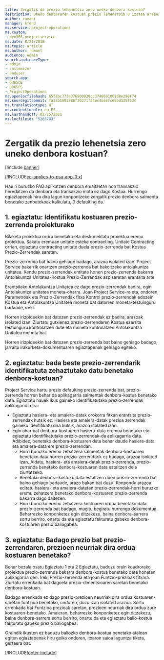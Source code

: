 ```yaml
---
title: Zergatik da prezio lehenetsia zero uneko denbora kostuan?
description: Uneko denboraren kostuan prezio lehenetsia 0 izatea arazoa konpontzeko.
author: rumant
manager: kfend
ms.service: project-operations
ms.custom:
- dyn365-projectservice
ms.date: 8/21/2018
ms.topic: article
ms.author: rumant
audience: Admin
search.audienceType:
- admin
- customizer
- enduser
search.app:
- D365CE
- D365PS
- ProjectOperations
ms.openlocfilehash: 65f2bc773a376800928cc3746691061d8e290f74
ms.sourcegitcommit: fa32b1893286f20271fa4ec4be8fc68bd135f53c
ms.translationtype: HT
ms.contentlocale: eu-ES
ms.lasthandoff: 02/15/2021
ms.locfileid: "5285783"
---
```

# <a name="why-is-the-price-defaulting-to-zero-on-time-cost-actuals"></a>Zergatik da prezio lehenetsia zero uneko denbora kostuan?

[!include [banner](../includes/psa-now-project-operations.md)]

[!INCLUDE[cc-applies-to-psa-app-3.x](../includes/cc-applies-to-psa-app-3x.md)]

Hau ri buruzko FAQ aplikatzen denbora emaitzetan non transakzio heredatzen da denbora eta transakzio mota ez dago Kostua. Hurrengo egiaztapenak hiru dira lagun konpontzeko zergatik prezio denbora salmenta benetako zenbatekoak kalkulatu, 0 defaulting da.
 
## <a name="check-1-identify-the-cost-price-list-for-the-project"></a>1. egiaztatu: Identifikatu kostuaren prezio-zerrenda proiekturako

Bilaketa proiektua orrira benetako eta deskonektatu proiektua eremu proiektua. Sakatu eremuan unitate esteka contracting. Unitate Contracting orrian, egiaztatu contracting unitate duela prezio-zerrenda bat Kostua Prezio-Zerrendak saretan.

Prezio-zerrenda bat baino gehiago badago, arazoa isolated izan. Project Service bakarrik onartzen prezio-zerrenda bat bakoitzeko antolakuntza unitatea. Kendu prezio-zerrendak entitate honen prezio-zerrenda bakarra Antolakuntza Unitatea-Kostua Prezio-Zerrendak azpisaretan erantsita arte.

Erantsitako Antolakuntza Unitatea ez dago prezio-zerrendak badira, egin Antolakuntza unitatea moneta-oharra. Joan Project Service-ra eta, ondoren, Parametroak eta Prezio-Zerrendak fitxa Kontrol prezio-zerrendak edozein Kostua eta Antolakuntza Unitatea moneta bat datorren moneta-testuinguru badaude, ireki.
 
Horren irizpideekin bat datozen prezio-zerrendak ez badira, arazoak isolated izan. Ziurtatu gutxienez prezio-zerrendaren Kostua ezarrita testuinguru kontrolatzen dute eta moneta kontrolatzen Antolakuntza Unitatea moneta bat.

Horren irizpideekin bat datozen prezio-zerrenda bat baino gehiago badago, jarraitu irakurketa-dokumentuaren egiaztapenak gehiago egiteko.

## <a name="check-2-are-any-of-the-price-lists-identified-above-valid-for-the-specific-date-of-the-time-cost-actual"></a>2. egiaztatu: bada beste prezio-zerrendarik identifikatuta zehaztutako datu benetako denbora-kostuan?

Project Service hartu prezio defaulting prezio-zerrenda bat, prezio-zerrenda horren behar da aplikagarria salmentak denbora-kostua benetako data. Egiaztatu hauek ikus gaineko identifikatutako prezio-zerrendak aplikagarria dira:

- Egiaztatu hasiera- eta amaiera-datak orokorra fitxan erantsita prezio-zerrendak hutsik ez. Hasiera eta amaiera-datak prezioa zerrendak gaineko identifikatu dira hutsik, arazoa isolated izan. 
- Egin ohar bat denbora-kostuaren hasiera-data eremua benetako eta egiaztatu identifikatutako prezio-zerrendak-da aplikagarria data. Adibidez, benetako denbora-kostuaren data behar daude hasiera-data eta amaiera-data ere prezio-zerrendan. 
    - Horri buruzko eremu zehatzera salmentak denbora-kostuaren benetako data horren prezio-zerrendarik ez badago, arazoa isolated izan. Aldatu, hasiera- eta amaiera-datak prezio-zerrenda, prezio-zerrenda benetako denbora-kostuaren data estaltzen dela ziurtatzeko. 
    - Benetako denbora-kostuko data estaltzen duen prezio-zerrenda bat baino gehiago badaude, arazo bakan bat duzu. Konpondu arazoa editatu hasiera- eta amaiera-datetan prezio-zerrendak-horri buruzko eremu zehatzera benetako denbora-kostuaren prezio-zerrenda bakarra dago daitezen. 
    - Horri buruzko eremu zehatzera kostuaren ordua benetako data prezio-zerrenda bat badago, mugitu begiratu hurrengo dokumentua.
Beharrezko konponketez egin ditzakezu, baina denbora-sarrera sortu berriro, onartu da eta egiaztatu fakturatu gabeko denbora-kostuaren prezio baliogabea.

## <a name="check-3-is-there-a-price-in-the-price-list-for-the-pricing-dimensions-on-the-time-cost-actual"></a>3. egiaztatu: Badago prezio bat prezio-zerrendaren, prezioen neurriak dira ordua kostuaren benetako?

Behar bezala osatu Egiaztatu 1 eta 2 Egiaztatu, baduzu orain koadrorako proiektua prezio-zerrenda bakarra denbora-kostua benetako data honetan aplikagarria den. Ireki Prezio-zerrenda eta joan Funtzio-prezioak fitxara. Ziurtatu errenkada bat dagoela prezio-dimentsioaren saretan benetako denbora-kostuan.

Badago errenkada ez dago prezio-prezioen neurriak dira ordua kostuaren-saretan funtzioa benetako, ondoren, duzu izan isolated arazoa. Sortu errenkada bat Funtzioa prezioak saretan, prezioen neurriak dira ordua zure kostuaren-benetako. Amaieran, beharrezko konponketez egin ditzakezu, baina denbora-sarrera sortu berriro, onartu da eta egiaztatu balio-kostua fakturatu gabeko prezio baliogabea.
 
Oraindik ikusten ez baduzu baliozko denbora-kostua benetako atalean egiten egiaztapenak hiru goiko ondoren, itxaron saioa laguntza tiketa, gertaera bat.





[!INCLUDE[footer-include](../includes/footer-banner.md)]